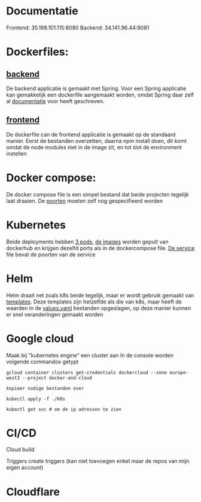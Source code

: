 # Documentatie
Frontend: 35.198.101.115:8080
Backend: 34.141.96.44:8081


# Dockerfiles:
## [backend](https://github.com/VivesMDima/assignment-docker-and-cloud-computing-Sander-Roelens/blob/4486513e3f799b083a6fb8f1feef4dccea1ffc17/project/backend/dockerfile)
De backend applicatie is gemaakt met Spring. Voor een Spring applicatie kan gemakkelijk een dockerfile aangemaakt worden, omdat Spring daar zelf al [documentatie](https://spring.io/guides/gs/spring-boot-docker) voor heeft geschreven.


## [frontend](https://github.com/VivesMDima/assignment-docker-and-cloud-computing-Sander-Roelens/blob/4486513e3f799b083a6fb8f1feef4dccea1ffc17/project/frontend/dockerfile)
De dockerfile can de frontend applicatie is gemaakt op de standaard manier. Eerst de bestanden overzetten, daarna npm install doen, dit komt omdat de node modules niet in de image zit, en tot slot de environment instellen

# Docker compose:

De docker compose file is een simpel bestand dat beide projecten tegelijk laat draaien. De [poorten](https://github.com/VivesMDima/assignment-docker-and-cloud-computing-Sander-Roelens/blob/5f5c47312a6eaa1511035a73c0dafe3ba0ad4832/docker/docker-compose.yaml#L15C1-L16C18) moeten zelf nog gespecifieerd worden

# Kubernetes
Beide deployments hebben [3 pods](https://github.com/VivesMDima/assignment-docker-and-cloud-computing-Sander-Roelens/blob/5f5c47312a6eaa1511035a73c0dafe3ba0ad4832/K8s/deployment-backend.yaml#L6), [de images](https://github.com/VivesMDima/assignment-docker-and-cloud-computing-Sander-Roelens/blob/5f5c47312a6eaa1511035a73c0dafe3ba0ad4832/K8s/deployment-backend.yaml#L17C1-L18C1) worden gepult van dockerhub en krijgen dezelfd ports als in de dockercompose file. [De service](https://github.com/VivesMDima/assignment-docker-and-cloud-computing-Sander-Roelens/blob/5f5c47312a6eaa1511035a73c0dafe3ba0ad4832/K8s/service-backend.yaml#L8) file bevat de poorten van de service 

# Helm
Helm draait net zoals k8s beide tegelijk, maar er wordt gebruik gemaakt van [templates](https://github.com/VivesMDima/assignment-docker-and-cloud-computing-Sander-Roelens/blob/5f5c47312a6eaa1511035a73c0dafe3ba0ad4832/Helm/templates/deployment-backend.yaml#L1). Deze templates zijn hetzelfde als die van k8s, maar heeft de waarden in de [values.yaml](https://github.com/VivesMDima/assignment-docker-and-cloud-computing-Sander-Roelens/blob/5f5c47312a6eaa1511035a73c0dafe3ba0ad4832/Helm/values.yaml#L1) bestanden opgeslagen, op deze manier kunnen er snel veranderingen gemaakt worden

# Google cloud

Maak bij "kubernetes engine" een cluster aan
In de console worden volgende commandos getypt

    gcloud container clusters get-credentials dockercloud --zone europe-west3 --project docker-and-cloud

    kopieer nodige bestanden over

    kubectl apply -f ./K8s

    kubectl get svc # om de ip adressen te zien


# CI/CD

Cloud build

Triggers 
create triggers
(kan niet toevoegen enkel maar de repos van mijn eigen account)

# Cloudflare

